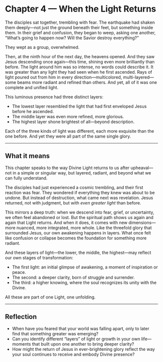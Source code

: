 # Chapter 4 — When the Light Returns

The disciples sat together, trembling with fear. The earthquake had shaken them deeply—not just the ground beneath their feet, but something inside them. In their grief and confusion, they began to weep, asking one another, “What’s going to happen now? Will the Savior destroy everything?”

They wept as a group, overwhelmed.

Then, at the ninth hour of the next day, the heavens opened. And they saw Jesus descending once again—this time, shining even more brilliantly than before. The light around him was so intense, no words could describe it. It was greater than any light they had seen when he first ascended. Rays of light poured out from him in every direction—multicolored, multi-layered—some beams more radiant and refined than others. And yet, all of it was one complete and unified light.

This luminous presence had three distinct layers:

* The lowest layer resembled the light that had first enveloped Jesus before he ascended.
* The middle layer was even more refined, more glorious.
* The highest layer shone brightest of all—beyond description.

Each of the three kinds of light was different, each more exquisite than the one before. And yet they were all part of the same single glory.

---

## What it means

This chapter speaks to the way Divine Light returns to us after upheaval—not in a simple or singular way, but layered, radiant, and beyond what we can fully understand.

The disciples had just experienced a cosmic trembling, and their first reaction was fear. They wondered if everything they knew was about to be undone. But instead of destruction, what came next was revelation. Jesus returned, not with judgment, but with *even greater light* than before.

This mirrors a deep truth: when we descend into fear, grief, or uncertainty, we often feel abandoned or lost. But the spiritual path shows us again and again that Light returns. And when it does, it comes with new dimensions—more nuanced, more integrated, more whole. Like the threefold glory that surrounded Jesus, our own awakening happens in layers. What once felt like confusion or collapse becomes the foundation for something more radiant.

And these layers of light—the lower, the middle, the highest—may reflect our own stages of transformation:

* The first light: an initial glimpse of awakening, a moment of inspiration or peace.
* The second: a deeper clarity, born of struggle and surrender.
* The third: a higher knowing, where the soul recognizes its unity with the Divine.

All these are part of one Light, one unfolding.

---

## Reflection

* When have you feared that your world was falling apart, only to later find that something greater was emerging?
* Can you identify different “layers” of light or growth in your own life—moments that built upon one another to bring deeper clarity?
* How might the return of Jesus in ever-brightening glory reflect the way your soul continues to receive and embody Divine presence?
